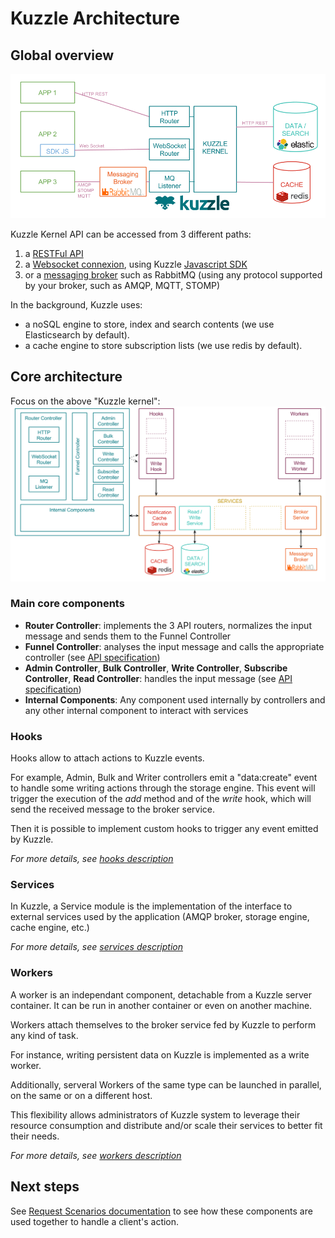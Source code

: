 # Kuzzle Architecture

## Global overview

![archi_fonctionnal](images/kuzzle_functional_architecture.png)

Kuzzle Kernel API can be accessed from 3 different paths:

1. a [RESTFul API](api-specifications.md#REST)
2. a [Websocket connexion](api-specifications.md#Websocket), using Kuzzle [Javascript SDK](https://stash.kaliop.net/projects/LABS/repos/kuzzle-sdk-js)
3. or a [messaging broker](api-specifications.md#AMQP-STOMP-MQTT) such as RabbitMQ (using any protocol supported by your broker, such as AMQP, MQTT, STOMP)

In the background, Kuzzle uses:

* a noSQL engine to store, index and search contents (we use Elasticsearch by default).
* a cache engine to store subscription lists (we use redis by default).

## Core architecture

Focus on the above "Kuzzle kernel":
![archi_core](images/kuzzle_core_architecture.png)

### Main core components

* **Router Controller**: implements the 3 API routers, normalizes the input message and sends them to the Funnel Controller
* **Funnel Controller**: analyses the input message and calls the appropriate controller (see [API specification](api-specifications.md))
* **Admin Controller**, **Bulk Controller**, **Write Controller**, **Subscribe Controller**, **Read Controller**: handles the input message (see [API specification](api-specifications.md))
* **Internal Components**: Any component used internally by controllers and any other internal component to interact with services


### Hooks

Hooks allow to attach actions to Kuzzle events.

For example, Admin, Bulk and Writer controllers emit a "data:create" event to handle some writing actions through the storage engine.
This event will trigger the execution of the *add* method and of the *write* hook, which will send the received message to the broker service.

Then it is possible to implement custom hooks to trigger any event emitted by Kuzzle.

_For more details, see [hooks description](../lib/hooks/README.md)_

### Services

In Kuzzle, a Service module is the implementation of the interface to external services used by the application (AMQP broker, storage engine, cache engine, etc.)

_For more details, see [services description](../lib/services/README.md)_

### Workers

A worker is an independant component, detachable from a Kuzzle server container. It can be run in another container or even on another machine.

Workers attach themselves to the broker service fed by Kuzzle to perform any kind of task.

For instance, writing persistent data on Kuzzle is implemented as a write worker.

Additionally, serveral Workers of the same type can be launched in parallel, on the same or on a different host.

This flexibility allows administrators of Kuzzle system to leverage their resource consumption and distribute and/or scale their services to better fit their needs.


_For more details, see [workers description](../lib/workers/README.md)_

## Next steps

See [Request Scenarios documentation](request_scenarios/README.md) to see how these components are used together to handle a client's action.

